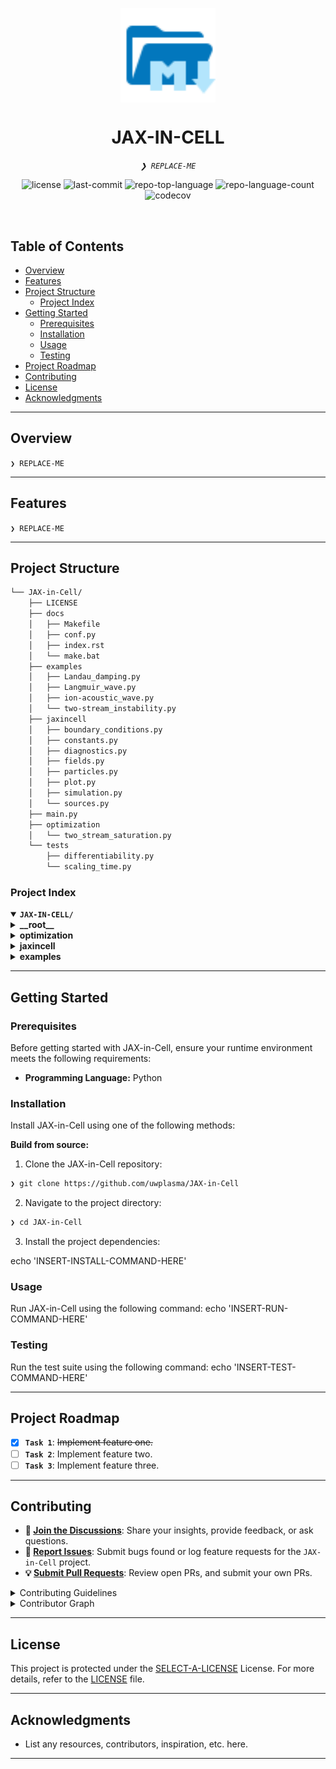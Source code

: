 <p align="center">
    <img src="https://raw.githubusercontent.com/PKief/vscode-material-icon-theme/ec559a9f6bfd399b82bb44393651661b08aaf7ba/icons/folder-markdown-open.svg" align="center" width="30%">
</p>
<p align="center"><h1 align="center">JAX-IN-CELL</h1></p>
<p align="center">
	<em><code>❯ REPLACE-ME</code></em>
</p>
<p align="center">
	<img src="https://img.shields.io/github/license/uwplasma/JAX-in-Cell?style=default&logo=opensourceinitiative&logoColor=white&color=0080ff" alt="license">
	<img src="https://img.shields.io/github/last-commit/uwplasma/JAX-in-Cell?style=default&logo=git&logoColor=white&color=0080ff" alt="last-commit">
	<img src="https://img.shields.io/github/languages/top/uwplasma/JAX-in-Cell?style=default&color=0080ff" alt="repo-top-language">
	<img src="https://img.shields.io/github/languages/count/uwplasma/JAX-in-Cell?style=default&color=0080ff" alt="repo-language-count">
	<img src="https://codecov.io/gh/uwplasma/JAX-in-Cell/branch/main/graph/badge.svg" alt="codecov">
</p>
<p align="center"><!-- default option, no dependency badges. -->
</p>
<p align="center">
	<!-- default option, no dependency badges. -->
</p>
<br>

##  Table of Contents

- [ Overview](#-overview)
- [ Features](#-features)
- [ Project Structure](#-project-structure)
  - [ Project Index](#-project-index)
- [ Getting Started](#-getting-started)
  - [ Prerequisites](#-prerequisites)
  - [ Installation](#-installation)
  - [ Usage](#-usage)
  - [ Testing](#-testing)
- [ Project Roadmap](#-project-roadmap)
- [ Contributing](#-contributing)
- [ License](#-license)
- [ Acknowledgments](#-acknowledgments)

---

##  Overview

<code>❯ REPLACE-ME</code>

---

##  Features

<code>❯ REPLACE-ME</code>

---

##  Project Structure

```sh
└── JAX-in-Cell/
    ├── LICENSE
    ├── docs
    │   ├── Makefile
    │   ├── conf.py
    │   ├── index.rst
    │   └── make.bat
    ├── examples
    │   ├── Landau_damping.py
    │   ├── Langmuir_wave.py
    │   ├── ion-acoustic_wave.py
    │   └── two-stream_instability.py
    ├── jaxincell
    │   ├── boundary_conditions.py
    │   ├── constants.py
    │   ├── diagnostics.py
    │   ├── fields.py
    │   ├── particles.py
    │   ├── plot.py
    │   ├── simulation.py
    │   └── sources.py
    ├── main.py
    ├── optimization
    │   └── two_stream_saturation.py
    └── tests
        ├── differentiability.py
        └── scaling_time.py
```


###  Project Index
<details open>
	<summary><b><code>JAX-IN-CELL/</code></b></summary>
	<details> <!-- __root__ Submodule -->
		<summary><b>__root__</b></summary>
		<blockquote>
			<table>
			<tr>
				<td><b><a href='https://github.com/uwplasma/JAX-in-Cell/blob/master/main.py'>main.py</a></b></td>
				<td><code>❯ REPLACE-ME</code></td>
			</tr>
			</table>
		</blockquote>
	</details>
	<details> <!-- optimization Submodule -->
		<summary><b>optimization</b></summary>
		<blockquote>
			<table>
			<tr>
				<td><b><a href='https://github.com/uwplasma/JAX-in-Cell/blob/master/optimization/two_stream_saturation.py'>two_stream_saturation.py</a></b></td>
				<td><code>❯ REPLACE-ME</code></td>
			</tr>
			</table>
		</blockquote>
	</details>
	<details> <!-- jaxincell Submodule -->
		<summary><b>jaxincell</b></summary>
		<blockquote>
			<table>
			<tr>
				<td><b><a href='https://github.com/uwplasma/JAX-in-Cell/blob/master/jaxincell/simulation.py'>simulation.py</a></b></td>
				<td><code>❯ REPLACE-ME</code></td>
			</tr>
			<tr>
				<td><b><a href='https://github.com/uwplasma/JAX-in-Cell/blob/master/jaxincell/plot.py'>plot.py</a></b></td>
				<td><code>❯ REPLACE-ME</code></td>
			</tr>
			<tr>
				<td><b><a href='https://github.com/uwplasma/JAX-in-Cell/blob/master/jaxincell/fields.py'>fields.py</a></b></td>
				<td><code>❯ REPLACE-ME</code></td>
			</tr>
			<tr>
				<td><b><a href='https://github.com/uwplasma/JAX-in-Cell/blob/master/jaxincell/diagnostics.py'>diagnostics.py</a></b></td>
				<td><code>❯ REPLACE-ME</code></td>
			</tr>
			<tr>
				<td><b><a href='https://github.com/uwplasma/JAX-in-Cell/blob/master/jaxincell/constants.py'>constants.py</a></b></td>
				<td><code>❯ REPLACE-ME</code></td>
			</tr>
			<tr>
				<td><b><a href='https://github.com/uwplasma/JAX-in-Cell/blob/master/jaxincell/particles.py'>particles.py</a></b></td>
				<td><code>❯ REPLACE-ME</code></td>
			</tr>
			<tr>
				<td><b><a href='https://github.com/uwplasma/JAX-in-Cell/blob/master/jaxincell/sources.py'>sources.py</a></b></td>
				<td><code>❯ REPLACE-ME</code></td>
			</tr>
			<tr>
				<td><b><a href='https://github.com/uwplasma/JAX-in-Cell/blob/master/jaxincell/boundary_conditions.py'>boundary_conditions.py</a></b></td>
				<td><code>❯ REPLACE-ME</code></td>
			</tr>
			</table>
		</blockquote>
	</details>
	<details> <!-- examples Submodule -->
		<summary><b>examples</b></summary>
		<blockquote>
			<table>
			<tr>
				<td><b><a href='https://github.com/uwplasma/JAX-in-Cell/blob/master/examples/ion-acoustic_wave.py'>ion-acoustic_wave.py</a></b></td>
				<td><code>❯ REPLACE-ME</code></td>
			</tr>
			<tr>
				<td><b><a href='https://github.com/uwplasma/JAX-in-Cell/blob/master/examples/Landau_damping.py'>Landau_damping.py</a></b></td>
				<td><code>❯ REPLACE-ME</code></td>
			</tr>
			<tr>
				<td><b><a href='https://github.com/uwplasma/JAX-in-Cell/blob/master/examples/Langmuir_wave.py'>Langmuir_wave.py</a></b></td>
				<td><code>❯ REPLACE-ME</code></td>
			</tr>
			<tr>
				<td><b><a href='https://github.com/uwplasma/JAX-in-Cell/blob/master/examples/two-stream_instability.py'>two-stream_instability.py</a></b></td>
				<td><code>❯ REPLACE-ME</code></td>
			</tr>
			</table>
		</blockquote>
	</details>
</details>

---
##  Getting Started

###  Prerequisites

Before getting started with JAX-in-Cell, ensure your runtime environment meets the following requirements:

- **Programming Language:** Python


###  Installation

Install JAX-in-Cell using one of the following methods:

**Build from source:**

1. Clone the JAX-in-Cell repository:
```sh
❯ git clone https://github.com/uwplasma/JAX-in-Cell
```

2. Navigate to the project directory:
```sh
❯ cd JAX-in-Cell
```

3. Install the project dependencies:

echo 'INSERT-INSTALL-COMMAND-HERE'



###  Usage
Run JAX-in-Cell using the following command:
echo 'INSERT-RUN-COMMAND-HERE'

###  Testing
Run the test suite using the following command:
echo 'INSERT-TEST-COMMAND-HERE'

---
##  Project Roadmap

- [X] **`Task 1`**: <strike>Implement feature one.</strike>
- [ ] **`Task 2`**: Implement feature two.
- [ ] **`Task 3`**: Implement feature three.

---

##  Contributing

- **💬 [Join the Discussions](https://github.com/uwplasma/JAX-in-Cell/discussions)**: Share your insights, provide feedback, or ask questions.
- **🐛 [Report Issues](https://github.com/uwplasma/JAX-in-Cell/issues)**: Submit bugs found or log feature requests for the `JAX-in-Cell` project.
- **💡 [Submit Pull Requests](https://github.com/uwplasma/JAX-in-Cell/blob/main/CONTRIBUTING.md)**: Review open PRs, and submit your own PRs.

<details closed>
<summary>Contributing Guidelines</summary>

1. **Fork the Repository**: Start by forking the project repository to your github account.
2. **Clone Locally**: Clone the forked repository to your local machine using a git client.
   ```sh
   git clone https://github.com/uwplasma/JAX-in-Cell
   ```
3. **Create a New Branch**: Always work on a new branch, giving it a descriptive name.
   ```sh
   git checkout -b new-feature-x
   ```
4. **Make Your Changes**: Develop and test your changes locally.
5. **Commit Your Changes**: Commit with a clear message describing your updates.
   ```sh
   git commit -m 'Implemented new feature x.'
   ```
6. **Push to github**: Push the changes to your forked repository.
   ```sh
   git push origin new-feature-x
   ```
7. **Submit a Pull Request**: Create a PR against the original project repository. Clearly describe the changes and their motivations.
8. **Review**: Once your PR is reviewed and approved, it will be merged into the main branch. Congratulations on your contribution!
</details>

<details closed>
<summary>Contributor Graph</summary>
<br>
<p align="left">
   <a href="https://github.com{/uwplasma/JAX-in-Cell/}graphs/contributors">
      <img src="https://contrib.rocks/image?repo=uwplasma/JAX-in-Cell">
   </a>
</p>
</details>

---

##  License

This project is protected under the [SELECT-A-LICENSE](https://choosealicense.com/licenses) License. For more details, refer to the [LICENSE](https://choosealicense.com/licenses/) file.

---

##  Acknowledgments

- List any resources, contributors, inspiration, etc. here.

---
